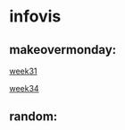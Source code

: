 # infovis

## makeovermonday:

<a href="https://sql19w.github.io/infovis/momw31.html">week31</a>

<a href="https://sql19w.github.io/infovis/mom2020w34.html">week34</a>


## random:
